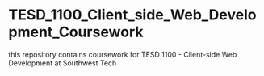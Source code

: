 # TESD_1100_Client_side_Web_Development_Coursework
this repository contains coursework for TESD 1100 - Client-side Web Development at Southwest Tech

